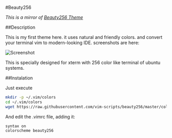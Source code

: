 #Beauty256

_This is a mirror of [Beauty256 Theme](http://www.vim.org/scripts/script.php?script_id=2197)_

##Description

This is my first theme here. it uses natural and friendly colors. and convert your terminal vim to modern-looking IDE.
screenshots are here: 

![Screenshot](http://i.imgur.com/mRUi8XJ.png "Screenshot")

This is specially designed for xterm with 256 color like terminal of ubuntu systems.

##Instalation

Just execute

```bash
mkdir -p ~/.vim/colors
cd ~/.vim/colors
wget https://raw.githubusercontent.com/vim-scripts/beauty256/master/colors/beauty256.vim
```

And edit the .vimrc file, adding it:

```
syntax on
colorscheme beauty256
```
